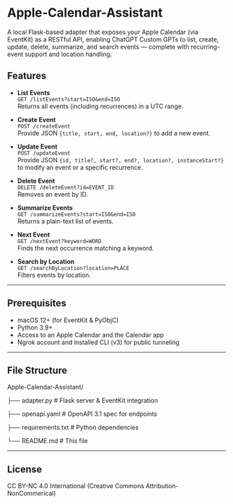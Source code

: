 # Apple-Calendar-Assistant

A local Flask-based adapter that exposes your Apple Calendar (via EventKit) as a RESTful API, enabling ChatGPT Custom GPTs to list, create, update, delete, summarize, and search events — complete with recurring-event support and location handling.

## Features

- **List Events**  
  `GET /listEvents?start=ISO&end=ISO`  
  Returns all events (including recurrences) in a UTC range.

- **Create Event**  
  `POST /createEvent`  
  Provide JSON `{title, start, end, location?}` to add a new event.

- **Update Event**  
  `POST /updateEvent`  
  Provide JSON `{id, title?, start?, end?, location?, instanceStart?}` to modify an event or a specific recurrence.

- **Delete Event**  
  `DELETE /deleteEvent?id=EVENT_ID`  
  Removes an event by ID.

- **Summarize Events**  
  `GET /summarizeEvents?start=ISO&end=ISO`  
  Returns a plain-text list of events.

- **Next Event**  
  `GET /nextEvent?keyword=WORD`  
  Finds the next occurrence matching a keyword.

- **Search by Location**  
  `GET /searchByLocation?location=PLACE`  
  Filters events by location.

---

## Prerequisites

- macOS 12+ (for EventKit & PyObjC)
- Python 3.9+
- Access to an Apple Calendar and the Calendar app
- Ngrok account and installed CLI (v3) for public tunneling

---
## File Structure

Apple-Calendar-Assistant/

├── adapter.py        # Flask server & EventKit integration

├── openapi.yaml      # OpenAPI 3.1 spec for endpoints

├── requirements.txt  # Python dependencies

└── README.md         # This file

---
## License

CC BY-NC 4.0 International (Creative Commons Attribution-NonCommerical)
